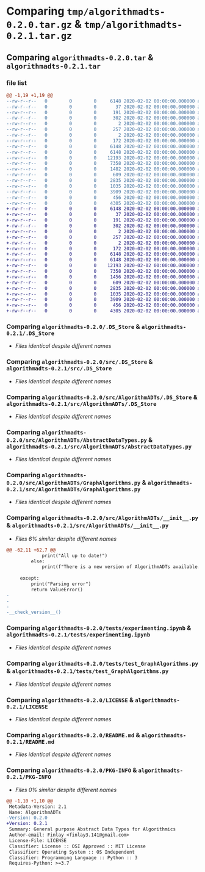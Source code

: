 # Comparing `tmp/algorithmadts-0.2.0.tar.gz` & `tmp/algorithmadts-0.2.1.tar.gz`

## Comparing `algorithmadts-0.2.0.tar` & `algorithmadts-0.2.1.tar`

### file list

```diff
@@ -1,19 +1,19 @@
--rw-r--r--   0        0        0     6148 2020-02-02 00:00:00.000000 algorithmadts-0.2.0/.DS_Store
--rw-r--r--   0        0        0       37 2020-02-02 00:00:00.000000 algorithmadts-0.2.0/.pytest_cache/.gitignore
--rw-r--r--   0        0        0      191 2020-02-02 00:00:00.000000 algorithmadts-0.2.0/.pytest_cache/CACHEDIR.TAG
--rw-r--r--   0        0        0      302 2020-02-02 00:00:00.000000 algorithmadts-0.2.0/.pytest_cache/README.md
--rw-r--r--   0        0        0        2 2020-02-02 00:00:00.000000 algorithmadts-0.2.0/.pytest_cache/v/cache/lastfailed
--rw-r--r--   0        0        0      257 2020-02-02 00:00:00.000000 algorithmadts-0.2.0/.pytest_cache/v/cache/nodeids
--rw-r--r--   0        0        0        2 2020-02-02 00:00:00.000000 algorithmadts-0.2.0/.pytest_cache/v/cache/stepwise
--rw-r--r--   0        0        0      172 2020-02-02 00:00:00.000000 algorithmadts-0.2.0/.vscode/settings.json
--rw-r--r--   0        0        0     6148 2020-02-02 00:00:00.000000 algorithmadts-0.2.0/src/.DS_Store
--rw-r--r--   0        0        0     6148 2020-02-02 00:00:00.000000 algorithmadts-0.2.0/src/AlgorithmADTs/.DS_Store
--rw-r--r--   0        0        0    12193 2020-02-02 00:00:00.000000 algorithmadts-0.2.0/src/AlgorithmADTs/AbstractDataTypes.py
--rw-r--r--   0        0        0     7358 2020-02-02 00:00:00.000000 algorithmadts-0.2.0/src/AlgorithmADTs/GraphAlgorithms.py
--rw-r--r--   0        0        0     1482 2020-02-02 00:00:00.000000 algorithmadts-0.2.0/src/AlgorithmADTs/__init__.py
--rw-r--r--   0        0        0      609 2020-02-02 00:00:00.000000 algorithmadts-0.2.0/tests/experimenting.ipynb
--rw-r--r--   0        0        0     2835 2020-02-02 00:00:00.000000 algorithmadts-0.2.0/tests/test_GraphAlgorithms.py
--rw-r--r--   0        0        0     1035 2020-02-02 00:00:00.000000 algorithmadts-0.2.0/LICENSE
--rw-r--r--   0        0        0     3909 2020-02-02 00:00:00.000000 algorithmadts-0.2.0/README.md
--rw-r--r--   0        0        0      456 2020-02-02 00:00:00.000000 algorithmadts-0.2.0/pyproject.toml
--rw-r--r--   0        0        0     4305 2020-02-02 00:00:00.000000 algorithmadts-0.2.0/PKG-INFO
+-rw-r--r--   0        0        0     6148 2020-02-02 00:00:00.000000 algorithmadts-0.2.1/.DS_Store
+-rw-r--r--   0        0        0       37 2020-02-02 00:00:00.000000 algorithmadts-0.2.1/.pytest_cache/.gitignore
+-rw-r--r--   0        0        0      191 2020-02-02 00:00:00.000000 algorithmadts-0.2.1/.pytest_cache/CACHEDIR.TAG
+-rw-r--r--   0        0        0      302 2020-02-02 00:00:00.000000 algorithmadts-0.2.1/.pytest_cache/README.md
+-rw-r--r--   0        0        0        2 2020-02-02 00:00:00.000000 algorithmadts-0.2.1/.pytest_cache/v/cache/lastfailed
+-rw-r--r--   0        0        0      257 2020-02-02 00:00:00.000000 algorithmadts-0.2.1/.pytest_cache/v/cache/nodeids
+-rw-r--r--   0        0        0        2 2020-02-02 00:00:00.000000 algorithmadts-0.2.1/.pytest_cache/v/cache/stepwise
+-rw-r--r--   0        0        0      172 2020-02-02 00:00:00.000000 algorithmadts-0.2.1/.vscode/settings.json
+-rw-r--r--   0        0        0     6148 2020-02-02 00:00:00.000000 algorithmadts-0.2.1/src/.DS_Store
+-rw-r--r--   0        0        0     6148 2020-02-02 00:00:00.000000 algorithmadts-0.2.1/src/AlgorithmADTs/.DS_Store
+-rw-r--r--   0        0        0    12193 2020-02-02 00:00:00.000000 algorithmadts-0.2.1/src/AlgorithmADTs/AbstractDataTypes.py
+-rw-r--r--   0        0        0     7358 2020-02-02 00:00:00.000000 algorithmadts-0.2.1/src/AlgorithmADTs/GraphAlgorithms.py
+-rw-r--r--   0        0        0     1456 2020-02-02 00:00:00.000000 algorithmadts-0.2.1/src/AlgorithmADTs/__init__.py
+-rw-r--r--   0        0        0      609 2020-02-02 00:00:00.000000 algorithmadts-0.2.1/tests/experimenting.ipynb
+-rw-r--r--   0        0        0     2835 2020-02-02 00:00:00.000000 algorithmadts-0.2.1/tests/test_GraphAlgorithms.py
+-rw-r--r--   0        0        0     1035 2020-02-02 00:00:00.000000 algorithmadts-0.2.1/LICENSE
+-rw-r--r--   0        0        0     3909 2020-02-02 00:00:00.000000 algorithmadts-0.2.1/README.md
+-rw-r--r--   0        0        0      456 2020-02-02 00:00:00.000000 algorithmadts-0.2.1/pyproject.toml
+-rw-r--r--   0        0        0     4305 2020-02-02 00:00:00.000000 algorithmadts-0.2.1/PKG-INFO
```

### Comparing `algorithmadts-0.2.0/.DS_Store` & `algorithmadts-0.2.1/.DS_Store`

 * *Files identical despite different names*

### Comparing `algorithmadts-0.2.0/src/.DS_Store` & `algorithmadts-0.2.1/src/.DS_Store`

 * *Files identical despite different names*

### Comparing `algorithmadts-0.2.0/src/AlgorithmADTs/.DS_Store` & `algorithmadts-0.2.1/src/AlgorithmADTs/.DS_Store`

 * *Files identical despite different names*

### Comparing `algorithmadts-0.2.0/src/AlgorithmADTs/AbstractDataTypes.py` & `algorithmadts-0.2.1/src/AlgorithmADTs/AbstractDataTypes.py`

 * *Files identical despite different names*

### Comparing `algorithmadts-0.2.0/src/AlgorithmADTs/GraphAlgorithms.py` & `algorithmadts-0.2.1/src/AlgorithmADTs/GraphAlgorithms.py`

 * *Files identical despite different names*

### Comparing `algorithmadts-0.2.0/src/AlgorithmADTs/__init__.py` & `algorithmadts-0.2.1/src/AlgorithmADTs/__init__.py`

 * *Files 6% similar despite different names*

```diff
@@ -62,11 +62,7 @@
             print("All up to date!")
         else:
             print(f"There is a new version of AlgorithmADTs available. Try updating to version {version}")
 
     except:
         print("Parsing error")
         return ValueError()
-
-    
-
-__check_version__()
```

### Comparing `algorithmadts-0.2.0/tests/experimenting.ipynb` & `algorithmadts-0.2.1/tests/experimenting.ipynb`

 * *Files identical despite different names*

### Comparing `algorithmadts-0.2.0/tests/test_GraphAlgorithms.py` & `algorithmadts-0.2.1/tests/test_GraphAlgorithms.py`

 * *Files identical despite different names*

### Comparing `algorithmadts-0.2.0/LICENSE` & `algorithmadts-0.2.1/LICENSE`

 * *Files identical despite different names*

### Comparing `algorithmadts-0.2.0/README.md` & `algorithmadts-0.2.1/README.md`

 * *Files identical despite different names*

### Comparing `algorithmadts-0.2.0/PKG-INFO` & `algorithmadts-0.2.1/PKG-INFO`

 * *Files 0% similar despite different names*

```diff
@@ -1,10 +1,10 @@
 Metadata-Version: 2.1
 Name: AlgorithmADTs
-Version: 0.2.0
+Version: 0.2.1
 Summary: General purpose Abstract Data Types for Algorithmics
 Author-email: Finlay <finlay3.141@gmail.com>
 License-File: LICENSE
 Classifier: License :: OSI Approved :: MIT License
 Classifier: Operating System :: OS Independent
 Classifier: Programming Language :: Python :: 3
 Requires-Python: >=3.7
```

